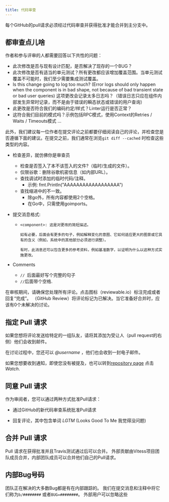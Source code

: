 ```yaml
---
title: 代码审查
---
```


每个GitHub的pull请求必须经过代码审查并获得批准才能合并到主分支中。


## 都审查点儿啥

作者和参与评审的人都需要回答以下共性的问题：

*   此次修改是否与现有设计匹配，是否解决了现存的一个BUG？
*   此次修改是否有适当的单元测试？所有更改都应该增加覆盖范围。当单元测试覆盖不可能时，我们至少需要集成测试覆盖。
*   Is this change going to log too much? (Error logs should only happen when the component is in bad shape, not because of bad transient state or bad user queries)
这项更改会记录太多日志吗？（错误日志只应在组件内部发生异常时记录，而不是由于错误的瞬态状态或错误的用户查询）
*   此更改是否符合我们的编码约定/样式？Linter运行是否正常？
*   这符合我们目前的模式吗？示例包括RPC模式，使用Context的Retries / Waits / Timeouts模式 ...

此外，我们建议每一位作者在提交评论之前都要仔细阅读自己的评论，并检查您是否遵循下面的建议。在提交之前，我们通常在浏览`git diff --cached` 时检查这些类型的内容。

*   检查差异，就仿佛你是审查员
    *   检查是否签入了本不该签入的文件?（临时/生成的文件）。
    *   仅限谷歌：删除谷歌机密信息（如内部URL）。
    *   查找调试时添加的临时代码/注释。
        *   示例: fmt.Println("AAAAAAAAAAAAAAAAAA")
    *   查找缩进中的不一致。
        *   除go外，所有内容都使用2个空格。
        *   在Go中，只需使用goimports。

*   提交消息格式:
    *   ```
        <component>: 这是对更改的简短描述。

        如有必要，后面会有更多的句子，例如解释变化的意图、它如何适应更大的图景或它具有的含义（例如，系统中的其他部分必须进行调整）。

        有时，此消息还可以包含更多的参考资料，例如基准数字，以证明为什么以这种方式实施更改。
        ```
*   Comments
    *   `// `后面最好写个完整的句子
    *    `//`后面带个空格.

在审核期间，请确保您处理所有评论。点击图标（reviewable.io）标注完成或者回复“完成”。 （GitHub Review）将评论标记为已解决。当它准备好合并时，应该有0个未解决的讨论。

## 指定 Pull 请求

如果您想将评论发送给特​​定的一组队友，请将其添加为受让人（pull request的右侧）他们会收到邮件。

在讨论过程中，您还可以 *@username* ，他们也会收到一封电子邮件。

如果您想要收到通知，即使您没有被提及，也可以转到[repository page](https://github.com/vitessio/vitess) 点击 *Watch*.

## 同意 Pull 请求

作为审阅者，您可以通过两种方式批准Pull请求：

* 通过GitHub的新代码审查系统批准Pull请求

* 回复评论，其中包含单词 *LGTM*  (Looks Good To Me 我觉得没问题)

## 合并 Pull 请求

Pull 请求在获得批准并且Travis测试通过后可以合并。
外部贡献由Vitess项目团队成员合并，内部团队成员可以合并他们自己的Pull请求。

## 内部Bug号码

团队正在解决的大多数Bug都是有在内部跟踪的。
我们在提交消息和注释中将它们称为`b/########` 或者`BUG=########`。
外部用户可以忽略这些

